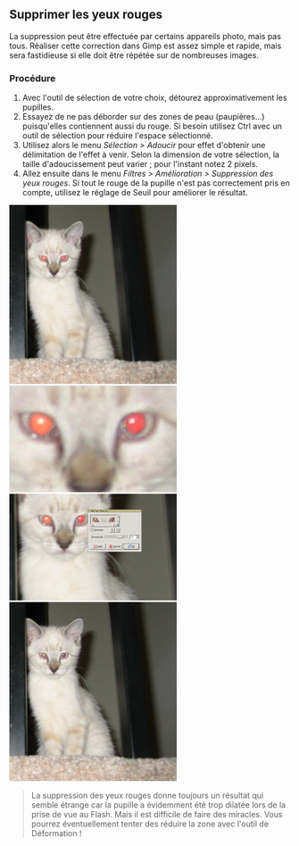 ## Supprimer les yeux rouges
La suppression peut être effectuée par certains appareils photo, mais pas tous. Réaliser cette correction dans Gimp est assez simple et rapide, mais sera fastidieuse si elle doit être répétée sur de nombreuses images.

### Procédure

1. Avec l'outil de sélection de votre choix, détourez approximativement les pupilles.
2. Essayez de ne pas déborder sur des zones de peau (paupières...) puisqu'elles contiennent aussi du rouge. Si besoin utilisez Ctrl avec un outil de sélection pour réduire l'espace sélectionné.
3. Utilisez alors le menu _Sélection &gt; Adoucir_ pour effet d'obtenir une délimitation de l'effet à venir. Selon la dimension de votre sélection, la taille d'adoucissement peut varier ; pour l'instant notez 2 pixels.
4. Allez ensuite dans le menu _Filtres &gt; Amélioration &gt; Suppression des yeux rouges_. Si tout le rouge de la pupille n'est pas correctement pris en compte, utilisez le réglage de Seuil pour améliorer le résultat.

![](gimp-red_eyes_01-web.png) ![](gimp-red_eyes_02-web.png)  
![](gimp-red_eyes_03-web.png) ![](gimp-red_eyes_04-web.png)

> La suppression des yeux rouges donne toujours un résultat qui semble étrange car la pupille a évidemment été trop dilatée lors de la prise de vue au Flash. Mais il est difficile de faire des miracles. Vous pourrez éventuellement tenter des réduire la zone avec l'outil de Déformation ! 
